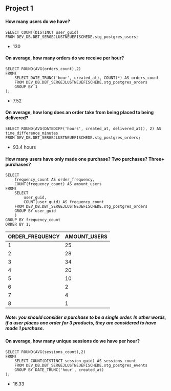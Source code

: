 ## Project 1
#### How many users do we have?

```
SELECT COUNT(DISTINCT user_guid)
FROM DEV_DB.DBT_SERGEJLUSTNEUEFISCHEDE.stg_postgres_users;
```

- 130

#### On average, how many orders do we receive per hour?
```
SELECT ROUND(AVG(orders_count),2)
FROM(
    SELECT DATE_TRUNC('hour', created_at), COUNT(*) AS orders_count
    FROM DEV_DB.DBT_SERGEJLUSTNEUEFISCHEDE.stg_postgres_orders
    GROUP BY 1
);
```

- 7.52

#### On average, how long does an order take from being placed to being delivered?
```
SELECT ROUND(AVG(DATEDIFF('hours', created_at, delivered_at)), 2) AS time_difference_minutes
FROM DEV_DB.DBT_SERGEJLUSTNEUEFISCHEDE.stg_postgres_orders;
```

- 93.4 hours

#### How many users have only made one purchase? Two purchases? Three+ purchases?
```
SELECT 
    frequency_count AS order_frequency, 
    COUNT(frequency_count) AS amount_users
FROM(
    SELECT 
        user_guid, 
        COUNT(user_guid) AS frequency_count
    FROM DEV_DB.DBT_SERGEJLUSTNEUEFISCHEDE.stg_postgres_orders
    GROUP BY user_guid
    )
GROUP BY frequency_count
ORDER BY 1;
```

| ORDER_FREQUENCY | AMOUNT_USERS |
| --- | --- |
| 1 | 25 |
| 2 | 28 |
| 3 | 34 |
| 4 | 20 |
| 5 | 10 |
| 6 | 2 |
| 7 | 4 |
| 8 | 1 |

##### Note: you should consider a purchase to be a single order. In other words, if a user places one order for 3 products, they are considered to have made 1 purchase.

#### On average, how many unique sessions do we have per hour?
```
SELECT ROUND(AVG(sessions_count),2)
FROM(
    SELECT COUNT(DISTINCT session_guid) AS sessions_count
    FROM DEV_DB.DBT_SERGEJLUSTNEUEFISCHEDE.stg_postgres_events
    GROUP BY DATE_TRUNC('hour', created_at)
);
```

- 16.33